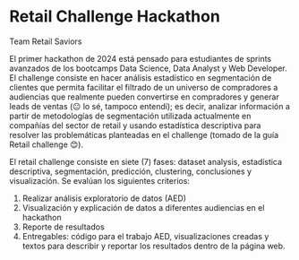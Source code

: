 # Retail Challenge Hackathon
Team Retail Saviors

El primer hackathon de 2024 está pensado para estudiantes de sprints avanzados de los bootcamps Data Science, Data Analyst y Web Developer. El challenge consiste en hacer análisis estadístico en segmentación de clientes que permita facilitar el filtrado de un universo de compradores a audiencias que realmente pueden convertirse en compradores y generar leads de ventas (😐 lo sé, tampoco entendí); es decir, analizar información a partir de metodologías de segmentación utilizada actualmente en compañías del sector de retail y usando estadística descriptiva para resolver las problemáticas planteadas en el challenge (tomado de la guía Retail challenge 😊).

El retail challenge consiste en siete (7) fases: dataset analysis, estadística descriptiva, segmentación, predicción, clustering, conclusiones y visualización. Se evalúan los siguientes criterios:
1. Realizar análisis exploratorio de datos (AED)
2. Visualización y explicación de datos a diferentes audiencias en el hackathon
3. Reporte de resultados
4. Entregables: código para el trabajo AED, visualizaciones creadas y textos para describir y reportar los resultados dentro de la página web.
